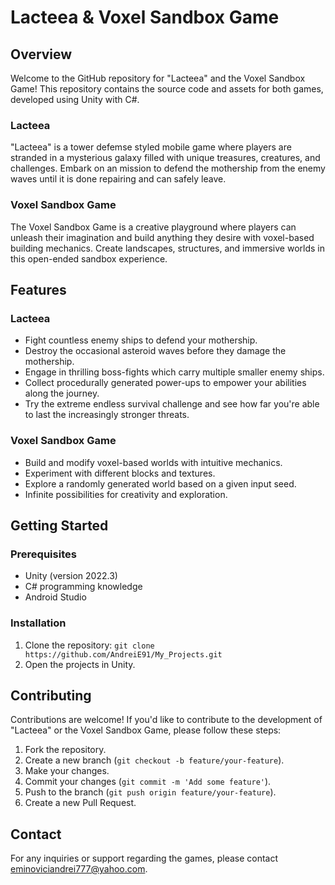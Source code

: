# Lacteea & Voxel Sandbox Game

## Overview

Welcome to the GitHub repository for "Lacteea" and the Voxel Sandbox Game! This repository contains the source code and assets for both games, developed using Unity with C#.

### Lacteea
"Lacteea" is a tower defemse styled mobile game where players are stranded in a mysterious galaxy filled with unique treasures, creatures, and challenges. Embark on an mission to defend the mothership from the enemy waves until it is done repairing and can safely leave.

### Voxel Sandbox Game
The Voxel Sandbox Game is a creative playground where players can unleash their imagination and build anything they desire with voxel-based building mechanics. Create landscapes, structures, and immersive worlds in this open-ended sandbox experience.

## Features

### Lacteea
- Fight countless enemy ships to defend your mothership.
- Destroy the occasional asteroid waves before they damage the mothership.
- Engage in thrilling boss-fights which carry multiple smaller enemy ships.
- Collect procedurally generated power-ups to empower your abilities along the journey.
- Try the extreme endless survival challenge and see how far you're able to last the increasingly stronger threats.

### Voxel Sandbox Game
- Build and modify voxel-based worlds with intuitive mechanics.
- Experiment with different blocks and textures.
- Explore a randomly generated world based on a given input seed.
- Infinite possibilities for creativity and exploration.

## Getting Started

### Prerequisites
- Unity (version 2022.3)
- C# programming knowledge
- Android Studio

### Installation
1. Clone the repository: `git clone https://github.com/AndreiE91/My_Projects.git`
2. Open the projects in Unity.

## Contributing

Contributions are welcome! If you'd like to contribute to the development of "Lacteea" or the Voxel Sandbox Game, please follow these steps:

1. Fork the repository.
2. Create a new branch (`git checkout -b feature/your-feature`).
3. Make your changes.
4. Commit your changes (`git commit -m 'Add some feature'`).
5. Push to the branch (`git push origin feature/your-feature`).
6. Create a new Pull Request.

## Contact

For any inquiries or support regarding the games, please contact eminoviciandrei777@yahoo.com.

